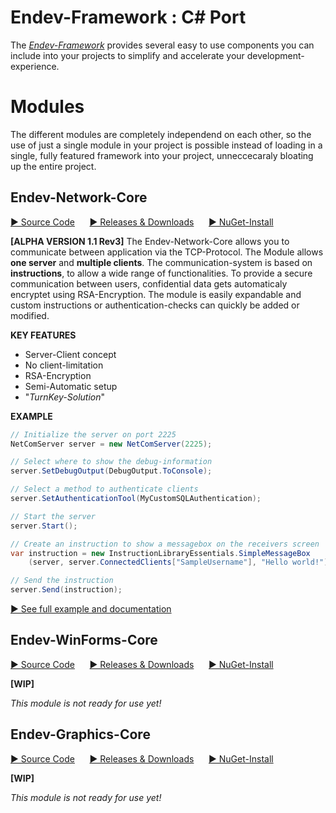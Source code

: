 # Endev-Framework : C# Port 

The _[Endev-Framework](https://github.com/TobiHatti/EndevFramework)_ provides several easy to use components you can include into your projects to simplify and accelerate your development-experience.

# Modules
The different modules are completely independend on each other, so the use of just a single module in your project is possible instead of loading in a single, fully featured framework into your project, unneccecaraly bloating up the entire project.

## <i class="fas fa-server"></i> Endev-Network-Core
[&#9654; Source Code](https://github.com/TobiHatti/EndevFramework/tree/master/NetworkCore) &nbsp;&nbsp;&nbsp;&nbsp;&nbsp;[&#9654; Releases & Downloads](https://github.com/TobiHatti/EndevFramework/releases) &nbsp;&nbsp;&nbsp;&nbsp;&nbsp;[&#9654; NuGet-Install](#)

__[ALPHA VERSION 1.1 Rev3]__
The Endev-Network-Core allows you to communicate between application via the TCP-Protocol.
The Module allows __one server__ and __multiple clients__. 
The communication-system is based on __instructions__, to allow a wide range of functionalities. 
To provide a secure communication between users, confidential data gets automaticaly encryptet using RSA-Encryption. 
The module is easily expandable and custom instructions or authentication-checks can quickly be added or modified.


__KEY FEATURES__
- Server-Client concept
- No client-limitation
- RSA-Encryption
- Semi-Automatic setup
- "_TurnKey-Solution_"

__EXAMPLE__
```csharp
// Initialize the server on port 2225
NetComServer server = new NetComServer(2225);

// Select where to show the debug-information
server.SetDebugOutput(DebugOutput.ToConsole);

// Select a method to authenticate clients
server.SetAuthenticationTool(MyCustomSQLAuthentication);

// Start the server
server.Start();

// Create an instruction to show a messagebox on the receivers screen
var instruction = new InstructionLibraryEssentials.SimpleMessageBox
	(server, server.ConnectedClients["SampleUsername"], "Hello world!");

// Send the instruction
server.Send(instruction);
```

[&#9654; See full example and documentation](https://github.com/TobiHatti/EndevFramework/blob/master/NetworkCore/README.md)

## Endev-WinForms-Core
[&#9654; Source Code](https://github.com/TobiHatti/EndevFramework/tree/master/WinFormsCore) &nbsp;&nbsp;&nbsp;&nbsp;&nbsp;[&#9654; Releases & Downloads](https://github.com/TobiHatti/EndevFramework/releases) &nbsp;&nbsp;&nbsp;&nbsp;&nbsp;[&#9654; NuGet-Install](#)

__[WIP]__

_This module is not ready for use yet!_




## Endev-Graphics-Core
[&#9654; Source Code](https://github.com/TobiHatti/EndevFramework/tree/master/GraphicsCore) &nbsp;&nbsp;&nbsp;&nbsp;&nbsp;[&#9654; Releases & Downloads](https://github.com/TobiHatti/EndevFramework/releases) &nbsp;&nbsp;&nbsp;&nbsp;&nbsp;[&#9654; NuGet-Install](#)

__[WIP]__

_This module is not ready for use yet!_
